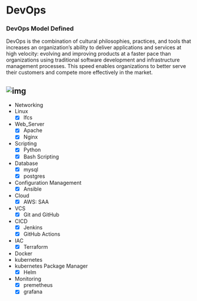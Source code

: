 # DevOps

### DevOps Model Defined


DevOps is the combination of cultural philosophies, practices, and tools that increases an organization’s ability to deliver applications
and services at high velocity: evolving and improving products at a faster pace than organizations using traditional software development
and infrastructure management processes. This speed enables organizations to better serve their customers and
compete more effectively in the market.

![img](https://imageio.forbes.com/specials-images/imageserve/60f1e792c7e89f933811814c/0x0.jpg?format=jpg&width=1200)
---

<!-- [![My Skills](https://skills.thijs.gg/icons?i=linux,bash,vim,github,python,docker,ansible,maven,nodejs,nginx,aws,jenkins,kubernetes,&theme=dark)](https://skills.thijs.gg) -->

* Networking  
* Linux
    - [x] lfcs
* Web_Server
    - [x] Apache
    - [x] Nginx
* Scripting 
    - [x] Python
    - [x] Bash Scripting
* Database 
    - [x] mysql
    - [x] postgres
* Configuration Management
    - [x] Ansible
* Cloud 
    - [x] AWS: SAA
* VCS
    - [x] Git and GitHub
* CICD
    - [x] Jenkins
    - [x] GitHub Actions
* IAC
    - [x] Terraform
* Docker 
* kubernetes
* kubernetes Package Manager 
    - [x] Helm
* Monitoring
    - [x] premetheus
    - [x] grafana
